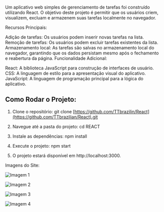 Um aplicativo web simples de gerenciamento de tarefas foi construído utilizando React. O objetivo deste projeto é permitir que os usuários criem, visualizem, excluam e armazenem suas tarefas localmente no navegador.

Recursos Principais:

Adição de tarefas: Os usuários podem inserir novas tarefas na lista.
Remoção de tarefas: Os usuários podem excluir tarefas existentes da lista.
Armazenamento local: As tarefas são salvas no armazenamento local do navegador, garantindo que os dados persistam mesmo após o fechamento e reabertura da página.
Funcionalidade Adicional:

React: A biblioteca JavaScript para construção de interfaces de usuário.
CSS: A linguagem de estilo para a apresentação visual do aplicativo.
JavaScript: A linguagem de programação principal para a lógica do aplicativo.

## Como Rodar o Projeto:
1. Clone o repositório:
   git clone [https://github.com/TTbrazilin/React](https://github.com/TTbrazilian/React).git

2. Navegue até a pasta do projeto:
   cd REACT

3. Instale as dependências:
   npm install

4. Execute o projeto:
  npm start

5. O projeto estará disponível em http://localhost:3000.

Imagens do Site:

![Imagem 1](https://github.com/user-attachments/assets/e4cc8602-c10a-4c6c-b0f5-9d82f9d9d36a)

![Imagem 2](https://github.com/user-attachments/assets/1dff5036-f951-4491-8054-b7b8082faeb4)

![Imagem 3](https://github.com/user-attachments/assets/baef63cd-c4db-4a9e-acc3-17e8eb3f34dd)

![Imagem 4](https://github.com/user-attachments/assets/dd54d71d-c068-4418-97ab-1539c7b404cc)
